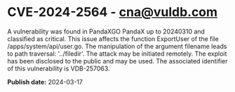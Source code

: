 # CVE-2024-2564 - cna@vuldb.com

A vulnerability was found in PandaXGO PandaX up to 20240310 and classified as critical. This issue affects the function ExportUser of the file /apps/system/api/user.go. The manipulation of the argument filename leads to path traversal: '../filedir'. The attack may be initiated remotely. The exploit has been disclosed to the public and may be used. The associated identifier of this vulnerability is VDB-257063.

**Publish date:** 2024-03-17

